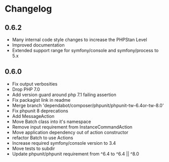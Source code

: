 # Changelog

## 0.6.2

  * Many internal code style changes to increase the PHPStan Level
  * Improved documentation
  * Extended support range for symfony/console and symfony/process to 5.x

## 0.6.0

  * Fix output verbosities
  * Drop PHP 7.0
  * Add version guard around php 7.1 failing assertion
  * Fix packagist link in readme
  * Merge branch 'dependabot/composer/phpunit/phpunit-tw-6.4or-tw-8.0'
  * Fix phpunit 8 deprecations
  * Add MessageAction
  * Move Batch class into it's namespace
  * Remove input requirement from InstanceCommandAction
  * Move application dependency out of action constructor
  * refactor Batch to use Actions
  * Increase required symfony/console version to 3.4
  * Move tests to subdir
  * Update phpunit/phpunit requirement from ^6.4 to ^6.4 || ^8.0

